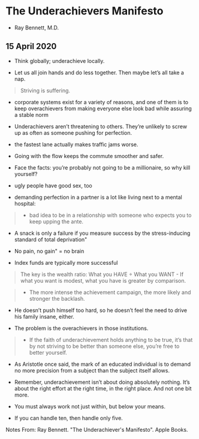 # The Underachievers Manifesto
- Ray Bennett, M.D.

## 15 April 2020

- Think globally; underachieve locally.

- Let us all join hands and do less together. Then maybe let’s all take a nap.

> Striving is suffering.

- corporate systems exist for a variety of reasons, and one of them is to keep overachievers from making everyone else look bad while assuring a stable norm

- Underachievers aren’t threatening to others. They’re unlikely to screw up as often as someone pushing for perfection.

- the fastest lane actually makes traffic jams worse.

- Going with the flow keeps the commute smoother and safer.

- Face the facts: you’re probably not going to be a millionaire, so why kill yourself?

- ugly people have good sex, too

- demanding perfection in a partner is a lot like living next to a mental hospital:

> - bad idea to be in a relationship with someone who expects you to keep upping the ante.

- A snack is only a failure if you measure success by the stress-inducing standard of total deprivation"

- No pain, no gain" = no brain
- Index funds are typically more successful

> The key is the wealth ratio: What you HAVE ÷ What you WANT
    - If what you want is modest, what you have is greater by comparison.

> - The more intense the achievement campaign, the more likely and stronger the backlash.

- He doesn’t push himself too hard, so he doesn’t feel the need to drive his family insane, either.

- The problem is the overachievers in those institutions.

> - If the faith of underachievement holds anything to be true, it’s that by not striving to be better than someone else, you’re free to better yourself.

- As Aristotle once said, the mark of an educated individual is to demand no more precision from a subject than the subject itself allows.

- Remember, underachievement isn’t about doing absolutely nothing. It’s about the right effort at the right time, in the right place. And not one bit more.

- You must always work not just within, but below your means.

- If you can handle ten, then handle only five.

Notes From: Ray Bennett. "The Underachiever's Manifesto". Apple Books. 